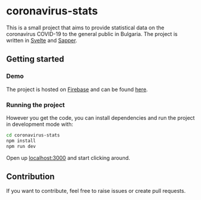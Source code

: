 # coronavirus-stats 

This is a small project that aims to provide statistical data on the coronavirus COVID-19 to the general public in Bulgaria. The project is written in [Svelte](https://svelte.dev/) and [Sapper](https://sapper.svelte.dev/).


## Getting started

### Demo

The project is hosted on [Firebase](https://firebase.google.com/) and can be found [here](https://koronavirus-bg.web.app/).

### Running the project

However you get the code, you can install dependencies and run the project in development mode with:

```bash
cd coronavirus-stats
npm install
npm run dev
```

Open up [localhost:3000](http://localhost:3000) and start clicking around.

## Contribution

If you want to contribute, feel free to raise issues or create pull requests.
